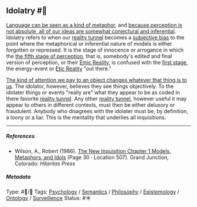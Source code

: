 ## Idolatry  #🧠

[Language can be seen as a kind of metaphor](Language%20can%20be%20seen%20as%20a%20kind%20of%20metaphor.md), and [because perception is not absolute, all of our ideas are somewhat conjectural and inferential](Because%20perception%20is%20not%20absolute,%20all%20of%20our%20ideas%20are%20somewhat%20conjectural%20and%20inferential.md). Idolatry refers to when our [reality tunnel](Reality%20tunnel.md) becomes a [subjective bias](Subjective%20bias.md) to the point where the metaphorical or inferential nature of models is either forgotten or repressed. It is the stage of innocence or arrogance in which the [the fifth stage of perception](The%20fifth%20stage%20of%20perception.md), that is, somebody's edited and final version of perception, or their [Emic Reality](Emic%20Reality.md), is confused with the [first stage](The%20first%20stage%20of%20perception.md), the energy-event or [Etic Reality](Etic%20Reality.md) "out there."

[The kind of attention we pay to an object changes whatever that thing is to us](The%20kind%20of%20attention%20we%20pay%20to%20an%20object%20changes%20whatever%20that%20thing%20is%20to%20us.md). The idolator, however, believes they see things objectively. To the idolater things or events "really are" what they appear to be as coded in there favorite [reality tunnel](Reality%20tunnel.md). Any other [reality tunnel](Reality%20tunnel.md), however useful it may appear to others in different contexts, must then be either delusory or fraudulent. Anybody who disagrees with the idolater must be, by definition, a loony or a liar. This is the mentality that underlies all inquisitions. 

---

##### References

* Wilson, A., Robert (1986). [The New Inquisition Chapter 1 Models, Metaphors, and Idols](The%20New%20Inquisition%20Chapter%201%20Models,%20Metaphors,%20and%20Idols.md) (Page 30 · Location 507). Grand Junction, Colorado: *Hilaritas Press*

##### Metadata

Type: #🔵/🔵 
Tags: [Psychology](Psychology.md) / [Semantics](Semantics.md) / [Philosophy](Philosophy.md) / [Epistemology](Epistemology.md) / [Ontology](Ontology.md) / [Surveillence](Surveillence.md)
Status: #☀️ 
